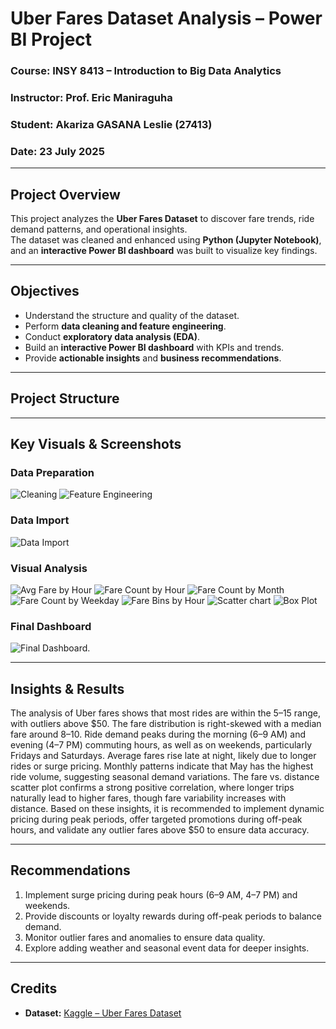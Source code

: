  #  Uber Fares Dataset Analysis – Power BI Project

###  Course: INSY 8413 – Introduction to Big Data Analytics  
###  Instructor: Prof. Eric Maniraguha  
###  Student: Akariza GASANA Leslie (27413)
###  Date: 23 July 2025
---

##  Project Overview
This project analyzes the **Uber Fares Dataset** to discover fare trends, ride demand patterns, and operational insights.  
The dataset was cleaned and enhanced using **Python (Jupyter Notebook)**, and an **interactive Power BI dashboard** was built to visualize key findings.

---

##  Objectives
- Understand the structure and quality of the dataset.
- Perform **data cleaning and feature engineering**.
- Conduct **exploratory data analysis (EDA)**.
- Build an **interactive Power BI dashboard** with KPIs and trends.
- Provide **actionable insights** and **business recommendations**.

---

## Project Structure

---

##  Key Visuals & Screenshots

### Data Preparation
![Cleaning](./cleaning.png)
![Feature Engineering](./features.png)

### Data Import
![Data Import](./data%20import.png)

### Visual Analysis
![Avg Fare by Hour](./Avg%20fare%20by%20hour%20line.png)
![Fare Count by Hour](./count%20fare%20by%20hour.png)
![Fare Count by Month](./count%20fare%20by%20month.png)
![Fare Count by Weekday](./count%20fare%20by%20weekday.png)
![Fare Bins by Hour](./fare%20bins%20by%20hour.png)
![Scatter chart](./scatter%20chart.png)
![Box Plot](./boxplot.png)

### Final Dashboard
![Final Dashboard](./final%20dashboard.png).

---
##  Insights & Results

The analysis of Uber fares shows that most rides are within the $5–$15 range, with outliers above $50. The fare distribution is right-skewed with a median fare around $8–$10. Ride demand peaks during the morning (6–9 AM) and evening (4–7 PM) commuting hours, as well as on weekends, particularly Fridays and Saturdays. Average fares rise late at night, likely due to longer rides or surge pricing. Monthly patterns indicate that May  has the highest ride volume, suggesting seasonal demand variations. The fare vs. distance scatter plot confirms a strong positive correlation, where longer trips naturally lead to higher fares, though fare variability increases with distance. Based on these insights, it is recommended to implement dynamic pricing during peak periods, offer targeted promotions during off-peak hours, and validate any outlier fares above $50 to ensure data accuracy.



---

##  Recommendations
1. Implement surge pricing during peak hours (6–9 AM, 4–7 PM) and weekends.
2. Provide discounts or loyalty rewards during off-peak periods to balance demand.
3. Monitor outlier fares and anomalies to ensure data quality.
4. Explore adding weather and seasonal event data for deeper insights.


---

##  Credits
- **Dataset:** [Kaggle – Uber Fares Dataset](https://www.kaggle.com/datasets/yasserh/uber-fares-dataset)
